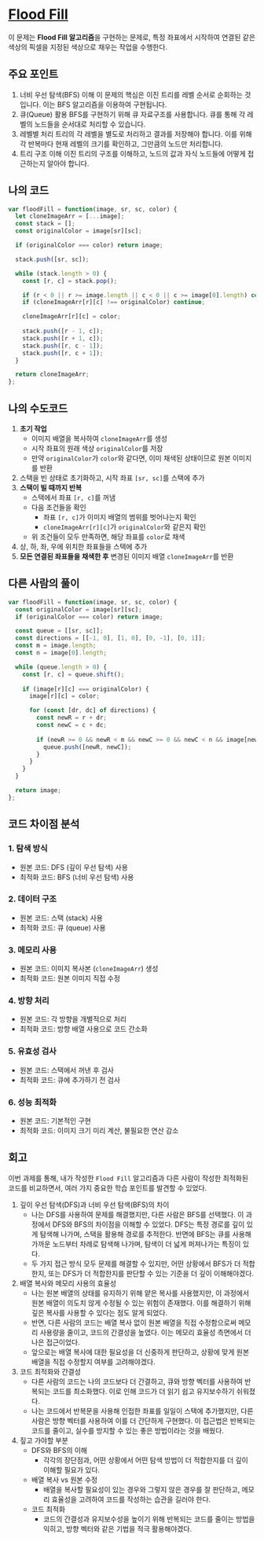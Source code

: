 # [Flood Fill](https://leetcode.com/problems/flood-fill/)
이 문제는 **Flood Fill 알고리즘**을 구현하는 문제로, 특정 좌표에서 시작하여 연결된 같은 색상의 픽셀을 지정된 색상으로 채우는 작업을 수행한다.

## 주요 포인트

1. 너비 우선 탐색(BFS) 이해
이 문제의 핵심은 이진 트리를 레벨 순서로 순회하는 것입니다. 이는 BFS 알고리즘을 이용하여 구현됩니다.
2. 큐(Queue) 활용
BFS를 구현하기 위해 큐 자료구조를 사용합니다. 큐를 통해 각 레벨의 노드들을 순서대로 처리할 수 있습니다.
3. 레벨별 처리
트리의 각 레벨을 별도로 처리하고 결과를 저장해야 합니다. 이를 위해 각 반복마다 현재 레벨의 크기를 확인하고, 그만큼의 노드만 처리합니다.
4. 트리 구조 이해
이진 트리의 구조를 이해하고, 노드의 값과 자식 노드들에 어떻게 접근하는지 알아야 합니다.

## 나의 코드

```jsx
var floodFill = function(image, sr, sc, color) {
  let cloneImageArr = [...image];
  const stack = [];
  const originalColor = image[sr][sc];

  if (originalColor === color) return image;

  stack.push([sr, sc]);

  while (stack.length > 0) {
    const [r, c] = stack.pop();

    if (r < 0 || r >= image.length || c < 0 || c >= image[0].length) continue;
    if (cloneImageArr[r][c] !== originalColor) continue;

    cloneImageArr[r][c] = color;
    
    stack.push([r - 1, c]);
    stack.push([r + 1, c]);
    stack.push([r, c - 1]);
    stack.push([r, c + 1]);
  }

  return cloneImageArr;
};
```

## 나의 수도코드

1. **초기 작업**
    - 이미지 배열을 복사하여 `cloneImageArr`를 생성
    - 시작 좌표의 원래 색상 `originalColor`를 저장
    - 만약 `originalColor`가 `color`와 같다면, 이미 채색된 상태이므로 원본 이미지를 반환
2. 스택을 빈 상태로 초기화하고, 시작 좌표 `[sr, sc]`를 스택에 추가
3. **스택이 빌 때까지 반복**
    - 스택에서 좌표 `[r, c]`를 꺼냄
    - 다음 조건들을 확인
        - 좌표 `[r, c]`가 이미지 배열의 범위를 벗어나는지 확인
        - `cloneImageArr[r][c]`가 `originalColor`와 같은지 확인
    - 위 조건들이 모두 만족하면, 해당 좌표를 `color`로 채색
4. 상, 하, 좌, 우에 위치한 좌표들을 스택에 추가
5. **모든 연결된 좌표들을 채색한 후** 변경된 이미지 배열 `cloneImageArr`를 반환

## 다른 사람의 풀이

```jsx
var floodFill = function(image, sr, sc, color) {
  const originalColor = image[sr][sc];
  if (originalColor === color) return image;

  const queue = [[sr, sc]];
  const directions = [[-1, 0], [1, 0], [0, -1], [0, 1]];
  const m = image.length;
  const n = image[0].length;

  while (queue.length > 0) {
    const [r, c] = queue.shift();
    
    if (image[r][c] === originalColor) {
      image[r][c] = color;

      for (const [dr, dc] of directions) {
        const newR = r + dr;
        const newC = c + dc;
        
        if (newR >= 0 && newR < m && newC >= 0 && newC < n && image[newR][newC] === originalColor) {
          queue.push([newR, newC]);
        }
      }
    }
  }

  return image;
};
```

## 코드 차이점 분석

### 1. 탐색 방식

- 원본 코드: DFS (깊이 우선 탐색) 사용
- 최적화 코드: BFS (너비 우선 탐색) 사용

### 2. 데이터 구조

- 원본 코드: 스택 (stack) 사용
- 최적화 코드: 큐 (queue) 사용

### 3. 메모리 사용

- 원본 코드: 이미지 복사본 (`cloneImageArr`) 생성
- 최적화 코드: 원본 이미지 직접 수정

### 4. 방향 처리

- 원본 코드: 각 방향을 개별적으로 처리
- 최적화 코드: 방향 배열 사용으로 코드 간소화

### 5. 유효성 검사

- 원본 코드: 스택에서 꺼낸 후 검사
- 최적화 코드: 큐에 추가하기 전 검사

### 6. 성능 최적화

- 원본 코드: 기본적인 구현
- 최적화 코드: 이미지 크기 미리 계산, 불필요한 연산 감소

## 회고

이번 과제를 통해, 내가 작성한 `Flood Fill` 알고리즘과 다른 사람이 작성한 최적화된 코드를 비교하면서, 여러 가지 중요한 학습 포인트를 발견할 수 있었다.

1.  깊이 우선 탐색(DFS)과 너비 우선 탐색(BFS)의 차이
    - 나는 DFS를 사용하여 문제를 해결했지만, 다른 사람은 BFS를 선택했다. 이 과정에서 DFS와 BFS의 차이점을 이해할 수 있었다. DFS는 특정 경로를 깊이 있게 탐색해 나가며, 스택을 활용해 경로를 추적한다. 반면에 BFS는 큐를 사용해 가까운 노드부터 차례로 탐색해 나가며, 탐색이 더 넓게 퍼져나가는 특징이 있다.
    - 두 가지 접근 방식 모두 문제를 해결할 수 있지만, 어떤 상황에서 BFS가 더 적합한지, 또는 DFS가 더 적합한지를 판단할 수 있는 기준을 더 깊이 이해해야겠다.
2. 배열 복사와 메모리 사용의 효율성
    - 나는 원본 배열의 상태를 유지하기 위해 얕은 복사를 사용했지만, 이 과정에서 원본 배열이 의도치 않게 수정될 수 있는 위험이 존재했다. 이를 해결하기 위해 깊은 복사를 사용할 수 있다는 점도 알게 되었다.
    - 반면, 다른 사람의 코드는 배열 복사 없이 원본 배열을 직접 수정함으로써 메모리 사용량을 줄이고, 코드의 간결성을 높였다. 이는 메모리 효율성 측면에서 더 나은 접근이었다.
    - 앞으로는 배열 복사에 대한 필요성을 더 신중하게 판단하고, 상황에 맞게 원본 배열을 직접 수정할지 여부를 고려해야겠다.
3. 코드 최적화와 간결성
    - 다른 사람의 코드는 나의 코드보다 더 간결하고, 큐와 방향 벡터를 사용하여 반복되는 코드를 최소화했다. 이로 인해 코드가 더 읽기 쉽고 유지보수하기 쉬워졌다.
    - 나는 코드에서 반복문을 사용해 인접한 좌표를 일일이 스택에 추가했지만, 다른 사람은 방향 벡터를 사용하여 이를 더 간단하게 구현했다. 이 접근법은 반복되는 코드를 줄이고, 실수를 방지할 수 있는 좋은 방법이라는 것을 배웠다.
4. 짚고 가야할 부분
    - DFS와 BFS의 이해
        - 각각의 장단점과, 어떤 상황에서 어떤 탐색 방법이 더 적합한지를 더 깊이 이해할 필요가 있다.
    - 배열 복사 vs 원본 수정
        - 배열을 복사할 필요성이 있는 경우와 그렇지 않은 경우를 잘 판단하고, 메모리 효율성을 고려하여 코드를 작성하는 습관을 길러야 한다.
    - 코드 최적화
        - 코드의 간결성과 유지보수성을 높이기 위해 반복되는 코드를 줄이는 방법을 익히고, 방향 벡터와 같은 기법을 적극 활용해야겠다.
